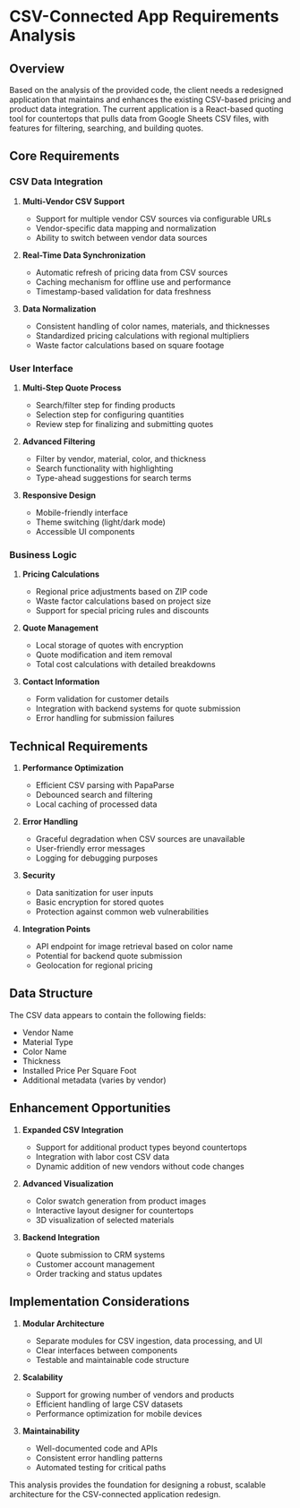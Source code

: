 # CSV-Connected App Requirements Analysis

## Overview

Based on the analysis of the provided code, the client needs a redesigned application that maintains and enhances the existing CSV-based pricing and product data integration. The current application is a React-based quoting tool for countertops that pulls data from Google Sheets CSV files, with features for filtering, searching, and building quotes.

## Core Requirements

### CSV Data Integration

1. **Multi-Vendor CSV Support**
   - Support for multiple vendor CSV sources via configurable URLs
   - Vendor-specific data mapping and normalization
   - Ability to switch between vendor data sources

2. **Real-Time Data Synchronization**
   - Automatic refresh of pricing data from CSV sources
   - Caching mechanism for offline use and performance
   - Timestamp-based validation for data freshness

3. **Data Normalization**
   - Consistent handling of color names, materials, and thicknesses
   - Standardized pricing calculations with regional multipliers
   - Waste factor calculations based on square footage

### User Interface

1. **Multi-Step Quote Process**
   - Search/filter step for finding products
   - Selection step for configuring quantities
   - Review step for finalizing and submitting quotes

2. **Advanced Filtering**
   - Filter by vendor, material, color, and thickness
   - Search functionality with highlighting
   - Type-ahead suggestions for search terms

3. **Responsive Design**
   - Mobile-friendly interface
   - Theme switching (light/dark mode)
   - Accessible UI components

### Business Logic

1. **Pricing Calculations**
   - Regional price adjustments based on ZIP code
   - Waste factor calculations based on project size
   - Support for special pricing rules and discounts

2. **Quote Management**
   - Local storage of quotes with encryption
   - Quote modification and item removal
   - Total cost calculations with detailed breakdowns

3. **Contact Information**
   - Form validation for customer details
   - Integration with backend systems for quote submission
   - Error handling for submission failures

## Technical Requirements

1. **Performance Optimization**
   - Efficient CSV parsing with PapaParse
   - Debounced search and filtering
   - Local caching of processed data

2. **Error Handling**
   - Graceful degradation when CSV sources are unavailable
   - User-friendly error messages
   - Logging for debugging purposes

3. **Security**
   - Data sanitization for user inputs
   - Basic encryption for stored quotes
   - Protection against common web vulnerabilities

4. **Integration Points**
   - API endpoint for image retrieval based on color name
   - Potential for backend quote submission
   - Geolocation for regional pricing

## Data Structure

The CSV data appears to contain the following fields:
- Vendor Name
- Material Type
- Color Name
- Thickness
- Installed Price Per Square Foot
- Additional metadata (varies by vendor)

## Enhancement Opportunities

1. **Expanded CSV Integration**
   - Support for additional product types beyond countertops
   - Integration with labor cost CSV data
   - Dynamic addition of new vendors without code changes

2. **Advanced Visualization**
   - Color swatch generation from product images
   - Interactive layout designer for countertops
   - 3D visualization of selected materials

3. **Backend Integration**
   - Quote submission to CRM systems
   - Customer account management
   - Order tracking and status updates

## Implementation Considerations

1. **Modular Architecture**
   - Separate modules for CSV ingestion, data processing, and UI
   - Clear interfaces between components
   - Testable and maintainable code structure

2. **Scalability**
   - Support for growing number of vendors and products
   - Efficient handling of large CSV datasets
   - Performance optimization for mobile devices

3. **Maintainability**
   - Well-documented code and APIs
   - Consistent error handling patterns
   - Automated testing for critical paths

This analysis provides the foundation for designing a robust, scalable architecture for the CSV-connected application redesign.
